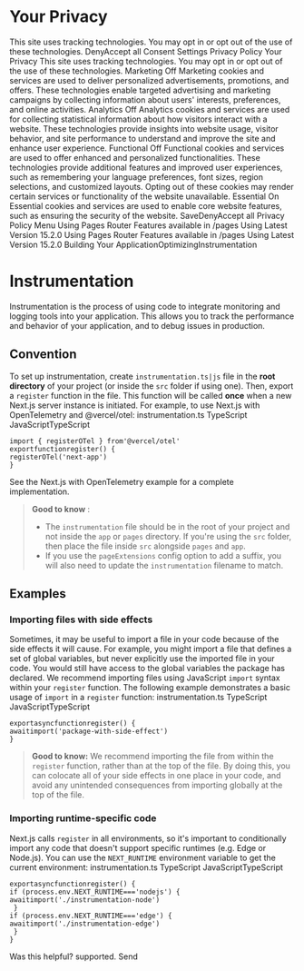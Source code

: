 # Your Privacy
This site uses tracking technologies. You may opt in or opt out of the use of these technologies.
DenyAccept all
Consent Settings
Privacy Policy
Your Privacy
This site uses tracking technologies. You may opt in or opt out of the use of these technologies.
Marketing
Off
Marketing cookies and services are used to deliver personalized advertisements, promotions, and offers. These technologies enable targeted advertising and marketing campaigns by collecting information about users' interests, preferences, and online activities. 
Analytics
Off
Analytics cookies and services are used for collecting statistical information about how visitors interact with a website. These technologies provide insights into website usage, visitor behavior, and site performance to understand and improve the site and enhance user experience.
Functional
Off
Functional cookies and services are used to offer enhanced and personalized functionalities. These technologies provide additional features and improved user experiences, such as remembering your language preferences, font sizes, region selections, and customized layouts. Opting out of these cookies may render certain services or functionality of the website unavailable.
Essential
On
Essential cookies and services are used to enable core website features, such as ensuring the security of the website. 
SaveDenyAccept all
Privacy Policy
Menu
Using Pages Router
Features available in /pages
Using Latest Version
15.2.0
Using Pages Router
Features available in /pages
Using Latest Version
15.2.0
Building Your ApplicationOptimizingInstrumentation
# Instrumentation
Instrumentation is the process of using code to integrate monitoring and logging tools into your application. This allows you to track the performance and behavior of your application, and to debug issues in production.
## Convention
To set up instrumentation, create `instrumentation.ts|js` file in the **root directory** of your project (or inside the `src` folder if using one).
Then, export a `register` function in the file. This function will be called **once** when a new Next.js server instance is initiated.
For example, to use Next.js with OpenTelemetry and @vercel/otel:
instrumentation.ts
TypeScript
JavaScriptTypeScript
```
import { registerOTel } from'@vercel/otel'
exportfunctionregister() {
registerOTel('next-app')
}
```

See the Next.js with OpenTelemetry example for a complete implementation.
> **Good to know** :
>   * The `instrumentation` file should be in the root of your project and not inside the `app` or `pages` directory. If you're using the `src` folder, then place the file inside `src` alongside `pages` and `app`.
>   * If you use the `pageExtensions` config option to add a suffix, you will also need to update the `instrumentation` filename to match.
> 

## Examples
### Importing files with side effects
Sometimes, it may be useful to import a file in your code because of the side effects it will cause. For example, you might import a file that defines a set of global variables, but never explicitly use the imported file in your code. You would still have access to the global variables the package has declared.
We recommend importing files using JavaScript `import` syntax within your `register` function. The following example demonstrates a basic usage of `import` in a `register` function:
instrumentation.ts
TypeScript
JavaScriptTypeScript
```
exportasyncfunctionregister() {
awaitimport('package-with-side-effect')
}
```

> **Good to know:**
> We recommend importing the file from within the `register` function, rather than at the top of the file. By doing this, you can colocate all of your side effects in one place in your code, and avoid any unintended consequences from importing globally at the top of the file.
### Importing runtime-specific code
Next.js calls `register` in all environments, so it's important to conditionally import any code that doesn't support specific runtimes (e.g. Edge or Node.js). You can use the `NEXT_RUNTIME` environment variable to get the current environment:
instrumentation.ts
TypeScript
JavaScriptTypeScript
```
exportasyncfunctionregister() {
if (process.env.NEXT_RUNTIME==='nodejs') {
awaitimport('./instrumentation-node')
 }
if (process.env.NEXT_RUNTIME==='edge') {
awaitimport('./instrumentation-edge')
 }
}
```

Was this helpful?
supported.
Send
